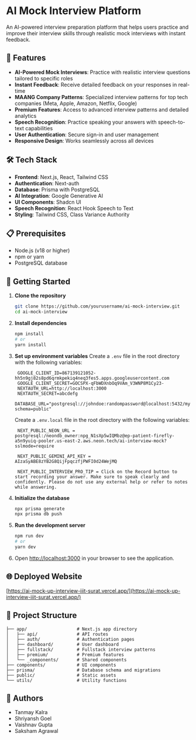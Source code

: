 # AI Mock Interview Platform

An AI-powered interview preparation platform that helps users practice and improve their interview skills through realistic mock interviews with instant feedback.

## 🚀 Features

- **AI-Powered Mock Interviews**: Practice with realistic interview questions tailored to specific roles
- **Instant Feedback**: Receive detailed feedback on your responses in real-time
- **MAANG Company Patterns**: Specialized interview patterns for top tech companies (Meta, Apple, Amazon, Netflix, Google)
- **Premium Features**: Access to advanced interview patterns and detailed analytics
- **Speech Recognition**: Practice speaking your answers with speech-to-text capabilities
- **User Authentication**: Secure sign-in and user management
- **Responsive Design**: Works seamlessly across all devices

## 🛠️ Tech Stack

- **Frontend**: Next.js, React, Tailwind CSS
- **Authentication**: Next-auth
- **Database**: Prisma with PostgreSQL
- **AI Integration**: Google Generative AI
- **UI Components**: Shadcn UI
- **Speech Recognition**: React Hook Speech to Text
- **Styling**: Tailwind CSS, Class Variance Authority

## 📋 Prerequisites

- Node.js (v18 or higher)
- npm or yarn
- PostgreSQL database

## 🚀 Getting Started

1. **Clone the repository**
   ```bash
   git clone https://github.com/yourusername/ai-mock-interview.git
   cd ai-mock-interview
   ```

2. **Install dependencies**
   ```bash
   npm install
   # or
   yarn install
   ```

3. **Set up environment variables**
   Create a `.env` file in the root directory with the following variables:
   ```
    GOOGLE_CLIENT_ID=867139121052-hh5n9gj82s8pd6qrmkpekiq4neq3fes5.apps.googleusercontent.com
    GOOGLE_CLIENT_SECRET=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
    NEXTAUTH_URL=http://localhost:3000
    NEXTAUTH_SECRET=abcdefg
    DATABASE_URL="postgresql://johndoe:randompassword@localhost:5432/mydb?schema=public"
   ```

   Create a `.env.local` file in the root directory with the following variables:
   ```
    NEXT_PUBLIC_NEON_URL = postgresql:/neondb_owner:npg_N1sXp5wIQMbz@ep-patient-firefly-a5n9yuiq-pooler.us-east-2.aws.neon.tech/ai-interview-mock?sslmode=require

    NEXT_PUBLIC_GEMINI_API_KEY = AIzaSyABE8zYB2G8QijFpqczfjPWFI0d24WejMQ

    NEXT_PUBLIC_INTERVIEW_PRO_TIP = Click on the Record button to start recording your answer. Make sure to speak clearly and confidently. Please do not use any external help or refer to notes while answering.
   ```

4. **Initialize the database**
   ```bash
   npx prisma generate
   npx prisma db push
   ```

5. **Run the development server**
   ```bash
   npm run dev
   # or
   yarn dev
   ```

6. Open [http://localhost:3000](http://localhost:3000) in your browser to see the application.

## 🌐 Deployed Website
 [https://ai-mock-up-interview-iiit-surat.vercel.app/](https://ai-mock-up-interview-iiit-surat.vercel.app/)

## 📁 Project Structure

```
├── app/                   # Next.js app directory
│   ├── api/               # API routes
│   ├── auth/              # Authentication pages
│   ├── dashboard/         # User dashboard
│   ├── fullstack/         # Fullstack interview patterns
│   ├── premium/           # Premium features
│   └── _components/       # Shared components
├── components/            # UI components
├── prisma/                # Database schema and migrations
├── public/                # Static assets
└── utils/                 # Utility functions
```

## 👥 Authors

- Tanmay Kalra
- Shriyansh Goel
- Vaishnav Gupta
- Saksham Agrawal
